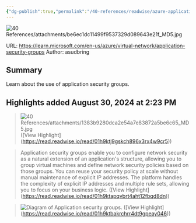 ```yaml
---
{"dg-publish":true,"permalink":"/40-references/readwise/azure-application-security-groups-overview/","tags":["rw/articles"]}
---
```


![40 References/attachments/be6ec1dc11499f9537329d089643e21f_MD5.jpg](/img/user/40%20References/attachments/be6ec1dc11499f9537329d089643e21f_MD5.jpg)
  
URL: https://learn.microsoft.com/en-us/azure/virtual-network/application-security-groups
Author: asudbring

## Summary

Learn about the use of application security groups.

## Highlights added August 30, 2024 at 2:23 PM
>![40 References/attachments/1383b9280dca2e54a7e83872a5be6c65_MD5.jpg](/img/user/40%20References/attachments/1383b9280dca2e54a7e83872a5be6c65_MD5.jpg) ([View Highlight] (https://read.readwise.io/read/01h9ktj9gskch896x3rx4w9cr5))


>Application security groups enable you to configure network security as a natural extension of an application's structure, allowing you to group virtual machines and define network security policies based on those groups. You can reuse your security policy at scale without manual maintenance of explicit IP addresses. The platform handles the complexity of explicit IP addresses and multiple rule sets, allowing you to focus on your business logic. ([View Highlight] (https://read.readwise.io/read/01h9ktapqvbrt4aht12fbqd8dn))


>![Diagram of Application security groups.](https://learn.microsoft.com/en-us/azure/virtual-network/application-security-groups/media/security-groups/application-security-groups.png) ([View Highlight] (https://read.readwise.io/read/01h9ktbakrchrr4dt9gpeay046))



